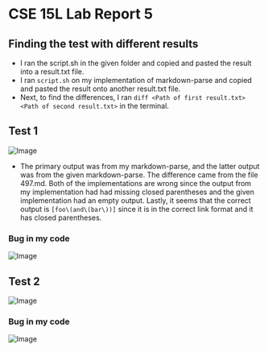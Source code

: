 # CSE 15L Lab Report 5
## Finding the test with different results
- I ran the script.sh in the given folder and copied and pasted the result into a result.txt file.
- I ran `script.sh` on my implementation of markdown-parse and copied and pasted the result onto another result.txt file.
- Next, to find the differences, I ran `diff <Path of first result.txt> <Path of second result.txt>` in the terminal.
## Test 1
![Image](https://snipboard.io/jlFfGW.jpg)
- The primary output was from my markdown-parse, and the latter output was from the given markdown-parse. The difference came from the file 497.md. Both of the implementations are wrong since the output from my implementation had had missing closed parentheses and the given implementation had an empty output. Lastly, it seems that the correct output is `[foo\(and\(bar\))]` since it is in the correct link format and it has closed parentheses. 
### Bug in my code
![Image](https://snipboard.io/bRxVAt.jpg)
## Test 2
![Image](https://snipboard.io/CS34g2.jpg)
### Bug in my code
![Image](https://snipboard.io/bRxVAt.jpg)